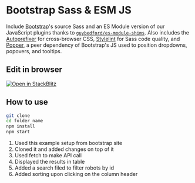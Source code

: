 # Bootstrap Sass & ESM JS

Include [Bootstrap](https://getbootstrap.com)'s source Sass and an ES Module version of our JavaScript plugins thanks to [`guybedford/es-module-shims`](https://github.com/guybedford/es-module-shims). Also includes the [Autoprefixer](https://github.com/postcss/autoprefixer) for cross-browser CSS, [Stylelint](https://stylelint.io) for Sass code quality, and [Popper](https://popper.js.org), a peer dependency of Bootstrap's JS used to position dropdowns, popovers, and tooltips.

## Edit in browser

[![Open in StackBlitz](https://developer.stackblitz.com/img/open_in_stackblitz.svg)](https://stackblitz.com/edit/github-zwnqg6-2nqbjo?file=README.md)

## How to use

```sh
git clone 
cd folder_name
npm install
npm start
```

1. Used this example setup from bootstrap site
2. Cloned it and added changes on top of it
3. Used fetch to make API call
4. Displayed the results in table
5. Added a search filed to filter robots by id
6. Added sorting upon clicking on the column header
